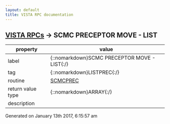 ```yaml
---
layout: default
title: VISTA RPC documentation
---
```




## [VISTA RPCs](TableOfContent.md) &#8594; SCMC PRECEPTOR MOVE - LIST 

 property | value 
--- | --- 
 label | {::nomarkdown}SCMC PRECEPTOR MOVE - LIST{:/}
 tag | {::nomarkdown}LISTPREC{:/}
 routine | [SCMCPREC](http://code.osehra.org/dox/Routine_SCMCPREC_source.html)
 return value type | {::nomarkdown}ARRAY{:/}
 description | 




 Generated on January 13th 2017, 6:15:57 am